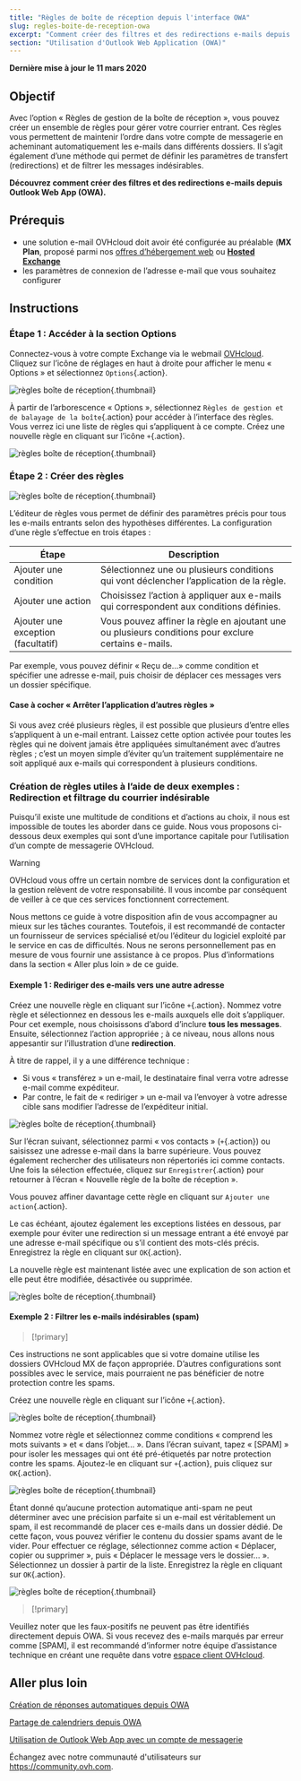 ```yaml
---
title: "Règles de boîte de réception depuis l'interface OWA"
slug: regles-boite-de-reception-owa
excerpt: "Comment créer des filtres et des redirections e-mails depuis l'interface OWA"
section: "Utilisation d'Outlook Web Application (OWA)"
---
```


**Dernière mise à jour le 11 mars 2020**

## Objectif


Avec l’option « Règles de gestion de la boîte de réception », vous pouvez créer un ensemble de règles pour gérer votre courrier entrant. Ces règles vous permettent de maintenir l’ordre dans votre compte de messagerie en acheminant automatiquement les e-mails dans différents dossiers. Il s’agit également d’une méthode qui permet de définir les paramètres de transfert (redirections) et de filtrer les messages indésirables.

**Découvrez comment créer des filtres et des redirections e-mails depuis Outlook Web App (OWA).**


## Prérequis

- une solution e-mail OVHcloud doit avoir été configurée au préalable (**MX Plan**, proposé parmi nos [offres d’hébergement web](https://www.ovh.com/ca/fr/hebergement-web/) ou [**Hosted Exchange**](https://www.ovh.com/ca/fr/emails/hosted-exchange/)
- les paramètres de connexion de l’adresse e-mail que vous souhaitez configurer


## Instructions

### Étape 1 : Accéder à la section Options

Connectez-vous à votre compte Exchange via le webmail [OVHcloud](https://ex.mail.ovh.ca/). Cliquez sur l’icône de réglages en haut à droite pour afficher le menu « Options » et sélectionnez `Options`{.action}.

![règles boîte de réception](images/exchange-rules-step1.png){.thumbnail}

À partir de l’arborescence « Options », sélectionnez `Règles de gestion et de balayage de la boîte`{.action} pour accéder à l’interface des règles. Vous verrez ici une liste de règles qui s’appliquent à ce compte. Créez une nouvelle règle en cliquant sur l’icône `+`{.action}.

![règles boîte de réception](images/exchange-rules-step2.png){.thumbnail}

### Étape 2 : Créer des règles

![règles boîte de réception](images/exchange-rules-step3.png){.thumbnail}

L’éditeur de règles vous permet de définir des paramètres précis pour tous les e-mails entrants selon des hypothèses différentes. La configuration d’une règle s’effectue en trois étapes :

|Étape|Description|
|---|---|
|Ajouter une condition|Sélectionnez une ou plusieurs conditions qui vont déclencher l’application de la règle.|
|Ajouter une action|Choisissez l’action à appliquer aux e-mails qui correspondent aux conditions définies.|
|Ajouter une exception (facultatif)|Vous pouvez affiner la règle en ajoutant une ou plusieurs conditions pour exclure certains e-mails.|

Par exemple, vous pouvez définir « Reçu de...» comme condition et spécifier une adresse e-mail, puis choisir de déplacer ces messages vers un dossier spécifique.

#### Case à cocher « Arrêter l’application d’autres règles »

Si vous avez créé plusieurs règles, il est possible que plusieurs d’entre elles s’appliquent à un e-mail entrant. Laissez cette option activée pour toutes les règles qui ne doivent jamais être appliquées simultanément avec d’autres règles ; c’est un moyen simple d’éviter qu’un traitement supplémentaire ne soit appliqué aux e-mails qui correspondent à plusieurs conditions.

### Création de règles utiles à l’aide de deux exemples : Redirection et filtrage du courrier indésirable 

Puisqu’il existe une multitude de conditions et d’actions au choix, il nous est impossible de toutes les aborder dans ce guide. Nous vous proposons ci-dessous deux exemples qui sont d’une importance capitale pour l’utilisation d’un compte de messagerie OVHcloud. 

> [!warning]
>OVHcloud vous offre un certain nombre de services dont la configuration et la gestion relèvent de votre responsabilité. Il vous incombe par conséquent de veiller à ce que ces services fonctionnent correctement.
>
>Nous mettons ce guide à votre disposition afin de vous accompagner au mieux sur les tâches courantes. Toutefois, il est recommandé de contacter un fournisseur de services spécialisé et/ou l’éditeur du logiciel exploité par le service en cas de difficultés. Nous ne serons personnellement pas en mesure de vous fournir une assistance à ce propos. Plus d’informations dans la section « Aller plus loin » de ce guide.
>

#### Exemple 1 : Rediriger des e-mails vers une autre adresse

Créez une nouvelle règle en cliquant sur l’icône `+`{.action}. Nommez votre règle et sélectionnez en dessous les e-mails auxquels elle doit s’appliquer. Pour cet exemple, nous choisissons d’abord d’inclure **tous les messages**. Ensuite, sélectionnez l’action appropriée ; à ce niveau, nous allons nous appesantir sur l’illustration d’une **redirection**. 

À titre de rappel, il y a une différence technique : 

* Si vous « transférez » un e-mail, le destinataire final verra votre adresse e-mail comme expéditeur. 
* Par contre, le fait de « rediriger » un e-mail va l’envoyer à votre adresse cible sans modifier l’adresse de l’expéditeur initial. 

![règles boîte de réception](images/exchange-rules-step4.png){.thumbnail}

Sur l’écran suivant, sélectionnez parmi « vos contacts » (`+`{.action}) ou saisissez une adresse e-mail dans la barre supérieure. Vous pouvez également rechercher des utilisateurs non répertoriés ici comme contacts. Une fois la sélection effectuée, cliquez sur `Enregistrer`{.action} pour retourner à l’écran « Nouvelle règle de la boîte de réception ». 

Vous pouvez affiner davantage cette règle en cliquant sur `Ajouter une action`{.action}. 

Le cas échéant, ajoutez également les exceptions listées en dessous, par exemple pour éviter une redirection si un message entrant a été envoyé par une adresse e-mail spécifique ou s’il contient des mots-clés précis. Enregistrez la règle en cliquant sur `OK`{.action}.

La nouvelle règle est maintenant listée avec une explication de son action et elle peut être modifiée, désactivée ou supprimée.

![règles boîte de réception](images/redirection_rulebis.gif){.thumbnail}


#### Exemple 2 : Filtrer les e-mails indésirables (spam)

> [!primary]
>
Ces instructions ne sont applicables que si votre domaine utilise les dossiers OVHcloud MX de façon appropriée. D’autres configurations sont possibles avec le service, mais pourraient ne pas bénéficier de notre protection contre les spams.
>

Créez une nouvelle règle en cliquant sur l’icône `+`{.action}.

![règles boîte de réception](images/exchange-rules-step7.png){.thumbnail}

Nommez votre règle et sélectionnez comme conditions « comprend les mots suivants » et « dans l’objet... ». Dans l’écran suivant, tapez « [SPAM] » pour isoler les messages qui ont été pré-étiquetés par notre protection contre les spams. Ajoutez-le en cliquant sur `+`{.action}, puis cliquez sur `OK`{.action}.

![règles boîte de réception](images/exchange-rules-step8.png){.thumbnail}

Étant donné qu’aucune protection automatique anti-spam ne peut déterminer avec une précision parfaite si un e-mail est véritablement un spam, il est recommandé de placer ces e-mails dans un dossier dédié. De cette façon, vous pouvez vérifier le contenu du dossier spams avant de le vider. Pour effectuer ce réglage, sélectionnez comme action « Déplacer, copier ou supprimer », puis « Déplacer le message vers le dossier... ». Sélectionnez un dossier à partir de la liste. Enregistrez la règle en cliquant sur `OK`{.action}.

![règles boîte de réception](images/exchange-rules-step9_2.png){.thumbnail}


> [!primary]
>
Veuillez noter que les faux-positifs ne peuvent pas être identifiés directement depuis OWA. Si vous recevez des e-mails marqués par erreur comme [SPAM], il est recommandé d’informer notre équipe d’assistance technique en créant une requête dans votre [espace client OVHcloud](https://ca.ovh.com/manager/dedicated/#/support/tickets/new).  
>


## Aller plus loin

[Création de réponses automatiques depuis OWA](../exchange_2016_guide_mise_en_place_dun_repondeur_sous_owa/)

[Partage de calendriers depuis OWA](../exchange-2016-partager-un-calendrier-via-le-webmail-owa/)

[Utilisation de Outlook Web App avec un compte de messagerie](../exchange-2016-guide-utilisation-outlook-web-app/)

Échangez avec notre communauté d'utilisateurs sur <https://community.ovh.com>.
